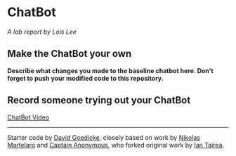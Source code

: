 # ChatBot

*A lab report by Lois Lee*



## Make the ChatBot your own

**Describe what changes you made to the baseline chatbot here. Don't forget to push your modified code to this repository.**

## Record someone trying out your ChatBot

[ChatBot Video](https://drive.google.com/file/d/1QOoYUHf5legkZtEMxwKG2r_lcVEY7C8O/view?usp=sharing)


---
Starter code by [David Goedicke](mailto:da.goedicke@gmail.com), closely based on work by [Nikolas Martelaro](mailto:nmartelaro@gmail.com) and [Captain Anonymous](https://codepen.io/anon/pen/PEVYXz), who forked original work by [Ian Tairea](https://codepen.io/mrtairea/pen/yJapwv).
